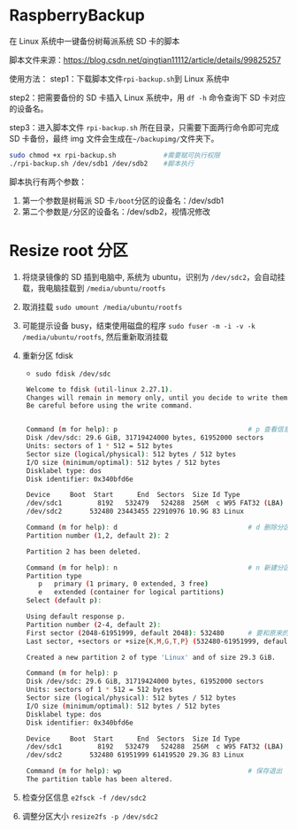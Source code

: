 # RaspberryBackup

在 Linux 系统中一键备份树莓派系统 SD 卡的脚本

脚本文件来源：https://blog.csdn.net/qingtian11112/article/details/99825257

使用方法：
step1：下载脚本文件`rpi-backup.sh`到 Linux 系统中

step2：把需要备份的 SD 卡插入 Linux 系统中，用 `df -h` 命令查询下 SD 卡对应的设备名。

step3：进入脚本文件 `rpi-backup.sh` 所在目录，只需要下面两行命令即可完成 SD 卡备份，最终 img 文件会生成在`~/backupimg/`文件夹下。

```bash
sudo chmod +x rpi-backup.sh            #需要赋可执行权限
./rpi-backup.sh /dev/sdb1 /dev/sdb2    #脚本执行
```

脚本执行有两个参数：

1. 第一个参数是树莓派 SD 卡`/boot`分区的设备名：/dev/sdb1
2. 第二个参数是`/`分区的设备名：/dev/sdb2，视情况修改

# Resize root 分区

1. 将烧录镜像的 SD 插到电脑中, 系统为 ubuntu，识别为 `/dev/sdc2`，会自动挂载，我电脑挂载到 `/media/ubuntu/rootfs`
2. 取消挂载 `sudo umount /media/ubuntu/rootfs`
3. 可能提示设备 busy，结束使用磁盘的程序 `sudo fuser -m -i -v -k /media/ubuntu/rootfs`, 然后重新取消挂载
4. 重新分区 fdisk

   - `sudo fdisk /dev/sdc`<br>

   ```bash
    Welcome to fdisk (util-linux 2.27.1).
    Changes will remain in memory only, until you decide to write them.
    Be careful before using the write command.


    Command (m for help): p                                 # p 查看信息
    Disk /dev/sdc: 29.6 GiB, 31719424000 bytes, 61952000 sectors
    Units: sectors of 1 * 512 = 512 bytes
    Sector size (logical/physical): 512 bytes / 512 bytes
    I/O size (minimum/optimal): 512 bytes / 512 bytes
    Disklabel type: dos
    Disk identifier: 0x340bfd6e

    Device     Boot  Start      End  Sectors  Size Id Type
    /dev/sdc1         8192   532479   524288  256M  c W95 FAT32 (LBA)
    /dev/sdc2       532480 23443455 22910976 10.9G 83 Linux

    Command (m for help): d                                 # d 删除分区
    Partition number (1,2, default 2): 2

    Partition 2 has been deleted.

    Command (m for help): n                                 # n 新建分区
    Partition type
       p   primary (1 primary, 0 extended, 3 free)
       e   extended (container for logical partitions)
    Select (default p):

    Using default response p.
    Partition number (2-4, default 2):
    First sector (2048-61951999, default 2048): 532480      # 要和原来的磁盘柱一致
    Last sector, +sectors or +size{K,M,G,T,P} (532480-61951999, default 61951999):

    Created a new partition 2 of type 'Linux' and of size 29.3 GiB.

    Command (m for help): p
    Disk /dev/sdc: 29.6 GiB, 31719424000 bytes, 61952000 sectors
    Units: sectors of 1 * 512 = 512 bytes
    Sector size (logical/physical): 512 bytes / 512 bytes
    I/O size (minimum/optimal): 512 bytes / 512 bytes
    Disklabel type: dos
    Disk identifier: 0x340bfd6e

    Device     Boot  Start      End  Sectors  Size Id Type
    /dev/sdc1         8192   532479   524288  256M  c W95 FAT32 (LBA)
    /dev/sdc2       532480 61951999 61419520 29.3G 83 Linux

    Command (m for help): wp                                # 保存退出
    The partition table has been altered.

   ```

5. 检查分区信息 `e2fsck -f /dev/sdc2`
6. 调整分区大小 `resize2fs -p /dev/sdc2`
